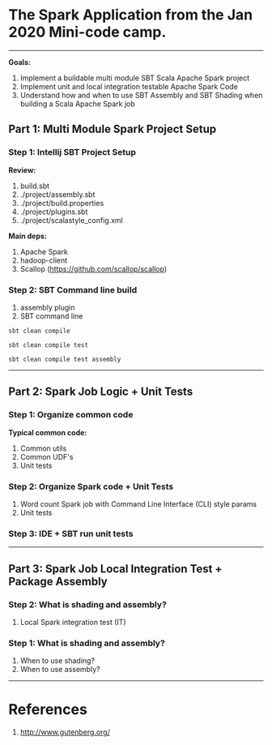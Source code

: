 # The Spark Application from the Jan 2020 Mini-code camp.

---

**Goals:**
1.  Implement a buildable multi module SBT Scala Apache Spark project
2.  Implement unit and local integration testable Apache Spark Code
3.  Understand how and when to use SBT Assembly and SBT Shading when building a Scala Apache Spark job

## Part 1: Multi Module Spark Project Setup
### Step 1:  Intellij SBT Project Setup
**Review:**
1.  build.sbt
2.  ./project/assembly.sbt
3.  ./project/build.properties
4.  ./project/plugins.sbt
5.  ./project/scalastyle_config.xml

**Main deps:**
1.  Apache Spark
2.  hadoop-client
3.  Scallop (https://github.com/scallop/scallop)
### Step 2:  SBT Command line build
1.  assembly plugin
2.  SBT command line

```shell script
sbt clean compile 

sbt clean compile test

sbt clean compile test assembly
```

---

## Part 2: Spark Job Logic + Unit Tests
### Step 1:  Organize common code
**Typical common code:**
1.  Common utils
2.  Common UDF's
3.  Unit tests
### Step 2:  Organize Spark code + Unit Tests
1.  Word count Spark job with Command Line Interface (CLI) style params
2.  Unit tests

### Step 3:  IDE + SBT run unit tests

---

## Part 3: Spark Job Local Integration Test + Package Assembly
### Step 2: What is shading and assembly?
1.  Local Spark integration test (IT)

### Step 1: What is shading and assembly?
1.  When to use shading?
2.  When to use assembly?

---

# References
1.  http://www.gutenberg.org/








